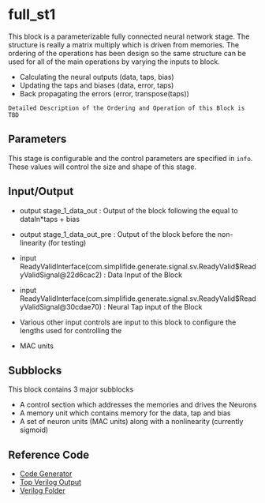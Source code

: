 
# full_st1


This block is a parameterizable fully connected neural network stage. The structure is really a matrix multiply
which is driven from memories. The ordering of the operations has been design so the same structure can be used for
all of the main operations by varying the inputs to block.

* Calculating the neural outputs (data, taps, bias)
* Updating the taps and biases   (data, error, taps)
* Back propagating the errors    (error, transpose(taps))

`Detailed Description of the Ordering and Operation of this Block is TBD`

## Parameters

This stage is configurable and the control parameters are specified in `info`. These values will control
the size and shape of this stage.

## Input/Output
* output stage_1_data_out    : Output of the block following the equal to dataIn*taps + bias
* output stage_1_data_out_pre : Output of the block before the non-linearity (for testing)

* input ReadyValidInterface(com.simplifide.generate.signal.sv.ReadyValid$ReadyValidSignal@22d6cac2)   : Data Input of the Block
* input ReadyValidInterface(com.simplifide.generate.signal.sv.ReadyValid$ReadyValidSignal@30cdae70)     : Neural Tap input of the Block
* Various other input controls are input to this block to configure the lengths used for controlling the
* MAC units

## Subblocks

This block contains 3 major subblocks

* A control section which addresses the memories and drives the Neurons
* A memory unit which contains memory for the data, tap and bias
* A set of neuron units (MAC units) along with a nonlinearity (currently sigmoid)

## Reference Code

* [Code Generator](../../../src/main/scala/com/simplifide/generate/blocks/neural//NeuralStageTop.scala)
* [Top Verilog Output](../design/full_st1.v)
* [Verilog Folder](../design)





